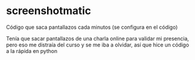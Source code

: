 # screenshotmatic
Código que saca pantallazos cada minutos (se configura en el código)

Tenía que sacar pantallazos de una charla online para validar mi presencia, pero eso me distraía del curso y se me iba a olvidar, así que hice un código a la rápida en python
